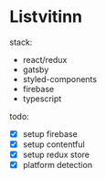 # Listvitinn

stack:

- react/redux
- gatsby
- styled-components
- firebase
- typescript

todo:

- [x] setup firebase
- [x] setup contentful
- [x] setup redux store
- [x] platform detection
